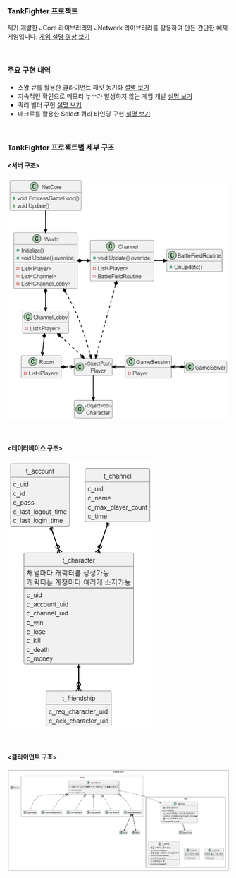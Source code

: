 ### TankFighter 프로젝트
제가 개발한 JCore 라이브러리와 JNetwork 라이브러리를 활용하여
만든 간단한 예제 게임입니다. [게임 설명 영상 보기](https://youtu.be/pAFNC9m1Nf4)

<br>

### 주요 구현 내역
- 스왑 큐를 활용한 클라이언트 패킷 동기화 [설명 보기](./project_tankfighter-explain-swap-queue.md)
 - 지속적인 확인으로 메모리 누수가 발생하지 않는 게임 개발 [설명 보기](./project_tankfighter-no-memory-leak.md)
 - 쿼리 빌더 구현 [설명 보기](./project_tankfighter-query_builder.md)
 - 매크로를 활용한 Select 쿼리 바인딩 구현 [설명 보기](./project_tankfighter-select-query-binding.md)

<br>


### TankFighter 프로젝트별 세부 구조

#### <서버 구조>
![서버 구조](Images/TankFighter/ServerStructure.png)

<br>

#### <데이터베이스 구조>
![데이터베이스 구조](Images/TankFighter/DatabaseStructure.png)

<br>

#### <클라이언트 구조>
![클라이언트 구조](Images/TankFighter/ClientStructure.png)


<br>
<br>

